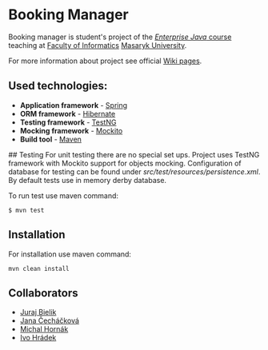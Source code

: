 # Booking Manager

Booking manager is student's project of the [_Enterprise Java_ course](https://is.muni.cz/predmet/fi/podzim2011/PA165?lang=en)  teaching at [Faculty of Informatics](https://www.fi.muni.cz/index.xhtml.en) [Masaryk University](https://www.muni.cz/?lang=en).

For more information about project see official [Wiki pages](https://github.com/hradecek/booking-manager/wiki).

## Used technologies:
* __Application framework__ - [Spring](https://spring.io/)
* __ORM framework__ - [Hibernate](http://hibernate.org/)
* __Testing framework__ - [TestNG](http://testng.org/doc/index.html)
* __Mocking framework__ - [Mockito](http://mockito.org/)
* __Build tool__ - [Maven](https://maven.apache.org/)

## Testing
For unit testing there are no special set ups. Project uses TestNG framework with Mockito support for objects mocking.
Configuration of database for testing can be found under *src/test/resources/persistence.xml*. By default tests use in memory derby database.

To run test use maven command:
```
$ mvn test
```

## Installation
For installation use maven command:
```
mvn clean install
```

## Collaborators
* [Juraj Bielik](https://github.com/Neytus)
* [Jana Čecháčková](https://github.com/xcechack)
* [Michal Hornák](https://github.com/expresado)
* [Ivo Hrádek](https://github.com/hradecek)
